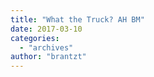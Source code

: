 ```yaml
---
title: "What the Truck? AH BM"
date: 2017-03-10
categories: 
  - "archives"
author: "brantzt"
---
```




